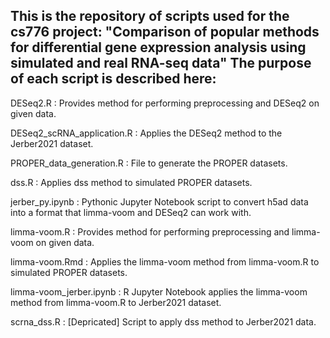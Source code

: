 This is the repository of scripts used for the cs776 project:
"Comparison of popular methods for differential gene expression analysis using simulated and real RNA-seq data"
The purpose of each script is described here:
--------------------------------------------------
DESeq2.R :                    Provides method for performing preprocessing and DESeq2 on given data.

DESeq2_scRNA_application.R :  Applies the DESeq2 method to the Jerber2021 dataset.

PROPER_data_generation.R :    File to generate the PROPER datasets.

dss.R :                       Applies dss method to simulated PROPER datasets. 

jerber_py.ipynb :             Pythonic Jupyter Notebook script to convert h5ad data into a format that limma-voom and DESeq2 can work with.

limma-voom.R :                Provides method for performing preprocessing and limma-voom on given data.

limma-voom.Rmd :              Applies the limma-voom method from limma-voom.R to simulated PROPER datasets.

limma-voom_jerber.ipynb :     R Jupyter Notebook applies the limma-voom method from limma-voom.R to Jerber2021 dataset.

scrna_dss.R :                 [Depricated] Script to apply dss method to Jerber2021 data.

